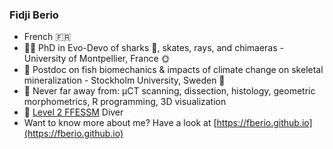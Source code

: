 ### Fidji Berio

* French 🇫🇷
* 👩‍🎓 PhD in Evo-Devo of sharks 🦈, skates, rays, and chimaeras - University of Montpellier, France 🌞
* 🥷 Postdoc on fish biomechanics & impacts of climate change on skeletal mineralization - Stockholm University, Sweden 🥶
* 🔭 Never far away from: µCT scanning, dissection, histology, geometric morphometrics, R programming, 3D visualization
* 🤿 [Level 2 FFESSM](https://ffessm.fr/plongeur-niveau-2) Diver
* Want to know more about me? Have a look at [https://fberio.github.io](https://fberio.github.io)
